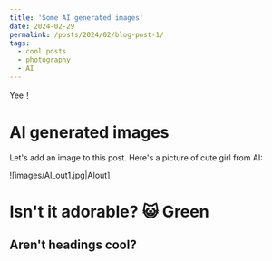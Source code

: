 ```yaml
---
title: 'Some AI generated images'
date: 2024-02-29
permalink: /posts/2024/02/blog-post-1/
tags:
  - cool posts
  - photography
  - AI
---
```


Yee！

AI generated images
======
Let's add an image to this post. Here's a picture of cute girl from AI:

![images/AI_out1.jpg|AIout]

Isn't it adorable? 😺
Green
======

Aren't headings cool?
------
